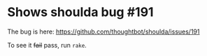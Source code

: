 # Shows shoulda bug #191

The bug is here: https://github.com/thoughtbot/shoulda/issues/191

To see it <del>fail</del> pass, run `rake`.

